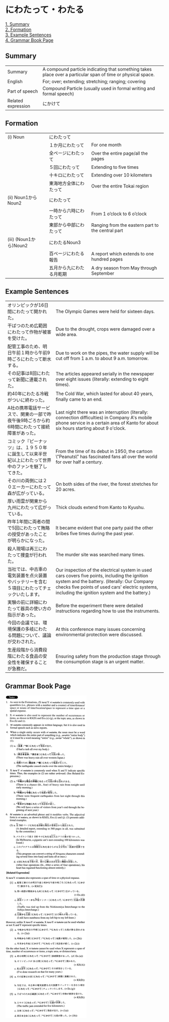 # にわたって・わたる

[1. Summary](#summary)<br>
[2. Formation](#formation)<br>
[3. Example Sentences](#example-sentences)<br>
[4. Grammar Book Page](#grammar-book-page)<br>


## Summary

<table><tr>   <td>Summary</td>   <td>A compound particle indicating that something takes place over a particular span of time or physical space.</td></tr><tr>   <td>English</td>   <td>For; over; extending; stretching; ranging; covering</td></tr><tr>   <td>Part of speech</td>   <td>Compound Particle (usually used in formal writing and formal speech)</td></tr><tr>   <td>Related expression</td>   <td>にかけて</td></tr></table>

## Formation

<table class="table"><tbody><tr class="tr head"><td class="td"><span class="numbers">(i)</span> <span class="bold">Noun</span></td><td class="td"><span class="concept">にわたって</span></td><td class="td"></td></tr><tr class="tr"><td class="td"></td><td class="td"><span>１か月</span><span class="concept">にわたって</span></td><td class="td"><span>For one month</span></td></tr><tr class="tr"><td class="td"></td><td class="td"><span>全ページ</span><span class="concept">にわたって</span></td><td class="td"><span>Over the entire page/all the pages</span></td></tr><tr class="tr"><td class="td"></td><td class="td"><span>５回</span><span class="concept">にわたって</span></td><td class="td"><span>Extending to five times</span></td></tr><tr class="tr"><td class="td"></td><td class="td"><span>十キロ</span><span class="concept">にわたって</span></td><td class="td"><span>Extending over 10 kilometers</span></td></tr><tr class="tr"><td class="td"></td><td class="td"><span>東海地方全体</span><span class="concept">にわたって</span></td><td class="td"><span>Over the entire Tokai region</span></td></tr><tr class="tr head"><td class="td"><span class="numbers">(ii)</span> <span class="bold">Noun<span class="subscript">1</span>からNoun<span class="subscript">2</span></span></td><td class="td"><span class="concept">にわたって</span></td><td class="td"></td></tr><tr class="tr"><td class="td"></td><td class="td"><span>一時から六時</span><span class="concept">にわたって</span></td><td class="td"><span>From 1 o’clock to 6 o’clock</span></td></tr><tr class="tr"><td class="td"></td><td class="td"><span>東部から中部</span><span class="concept">にわたって</span></td><td class="td"><span>Ranging from the eastern part to the central part</span></td></tr><tr class="tr head"><td class="td"><span class="numbers">(iii)</span> <span class="bold">(Noun<span class="subscript">1</span>から)Noun<span class="subscript">2</span></span></td><td class="td"><span class="concept">にわたる</span><span>Noun<span class="subscript">3</span></span></td><td class="td"></td></tr><tr class="tr"><td class="td"></td><td class="td"><span>百ページ</span><span class="concept">にわたる</span><span>報告</span></td><td class="td"><span>A report which extends to one hundred pages</span></td></tr><tr class="tr"><td class="td"></td><td class="td"><span>五月から九</span><span class="concept">にわたる</span><span>月乾期</span></span></td><td class="td"><span>A dry season from May through September</span></td></tr></tbody></table>

## Example Sentences

<table><tr>   <td>オリンピックが16日間にわたって開かれた。</td>   <td>The Olympic Games were held for sixteen days.</td></tr><tr>   <td>干ばつのため広範囲にわたって作物が被害を受けた。</td>   <td>Due to the drought, crops were damaged over a wide area.</td></tr><tr>   <td>配管工事のため、明日午前１時から午前9時ごろにわたって断水する。</td>   <td>Due to work on the pipes, the water supply will be cut off from 1 a.m. to about 9 a.m. tomorrow.</td></tr><tr>   <td>その記事は8回にわたって新聞に連載された。</td>   <td>The articles appeared serially in the newspaper over eight issues (literally: extending to eight times).</td></tr><tr>   <td>約40年にわたる冷戦がついに終わった。</td>   <td>The Cold War, which lasted for about 40 years, ﬁnally came to an end.</td></tr><tr>   <td>A社の携帯電話サービスで、関東の一部で昨夜午後9時ごろから約6時間にわたって接続障害があった。</td>   <td>Last night there was an interruption (literally: connection difficulties) in Company A's mobile phone service in a certain area of Kanto for about six hours starting about 9 o'clock.</td></tr><tr>   <td>コミック『ピーナッツ』は、１９５０年に誕生して以来半世紀以上にわたって世界中のファンを魅了してきた。</td>   <td>From the time of its debut in 1950, the cartoon \"Peanuts\" has fascinated fans all over the world for over half a century.</td></tr><tr>   <td>その川の両側には２０エーカーにわたって森が広がっている。</td>   <td>On both sides of the river, the forest stretches for 20 acres.</td></tr><tr>   <td>厚い雨雲が関東から九州にわたって広がっている。</td>   <td>Thick clouds extend from Kanto to Kyushu.</td></tr><tr>   <td>昨年1年間に両者の間で5回にわたって賄賂の授受があったことが明らかになった。</td>   <td>It became evident that one party paid the other bribes ﬁve times during the past year.</td></tr><tr>   <td>殺人現場は再三にわたって捜査が行われた。</td>   <td>The murder site was searched many times.</td></tr><tr>   <td>当社では、中古車の電気装置を点火装置やバッテリーを含む５項目にわたってチェックいたします。</td>   <td>Our inspection of the electrical system in used cars covers ﬁve points, including the ignition system and the battery. (literally: Our Company checks ﬁve points of used cars' electric systems, including the ignition system and the battery.)</td></tr><tr>   <td>実験の前に詳細にわたって器具の使い方の指示があった。</td>   <td>Before the experiment there were detailed instructions regarding how to use the instruments.</td></tr><tr>   <td>今回の会議では、環境保護の多岐にわたる問題について、議論が交わされた。</td>   <td>At this conference many issues concerning environmental protection were discussed.</td></tr><tr>   <td>生産段階から消費段階にわたる食品の安全性を確保することが急務だ。</td>   <td>Ensuring safety from the production stage through the consumption stage is an urgent matter.</td></tr></table>

## Grammar Book Page

![](../img/Advancedにわたって／わたる.png)

